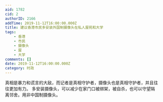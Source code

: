 ```yaml
---
aid: 1782
cid: 2
authorID: 2166
addTime: 2019-11-12T16:00:00.000Z
title: 建议香港市民多安装外国制摄像头在私人屋苑和大学
tags:
    - 香港
    - 市民
    - 摄像头
    - 屋
    - 大学
comments: []
date: 2019-11-12T16:00:00.000Z
category: 时政
---
```


真相是暴力和谎言的大敌，而记者是真相守护者，摄像头也是真相守护者，并且往往更加有力。 多安装摄像头，可以减少在家门口被绑架，被自杀，也可以守望隔离邻舍。用非中国制摄像头。
